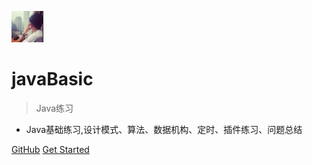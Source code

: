 ![logo](_media/icon.png)

# javaBasic

> Java练习

* Java基础练习,设计模式、算法、数据机构、定时、插件练习、问题总结

[GitHub](https://github.com/xuegangliu/javaBasic)
[Get Started](https://github.com/xuegangliu/javaBasic)